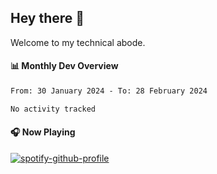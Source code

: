 ## Hey there 👋

Welcome to my technical abode.

#### 📊 Monthly Dev Overview
<!--START_SECTION:waka-->

```txt
From: 30 January 2024 - To: 28 February 2024

No activity tracked
```

<!--END_SECTION:waka-->

#### 🎧 Now Playing

[![spotify-github-profile](https://spotify-github-profile.vercel.app/api/view?uid=james2mid&cover_image=true&theme=natemoo-re)](https://open.spotify.com/user/james2mid?si=2b3baf2b09cb499e)
